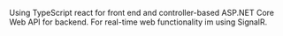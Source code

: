 Using TypeScript react for front end and controller-based ASP.NET Core Web API for backend. For real-time web functionality im using SignalR.
